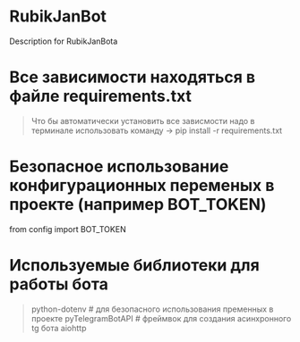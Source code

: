 # RubikJanBot
Description for RubikJanBota

# Все зависимости находяться в файле requirements.txt
> Что бы автоматически установить все зависмости надо в терминале использовать команду
-> pip install -r requirements.txt 

# Безопасное использование конфигурационных переменых в проекте (например BOT_TOKEN)
from config import BOT_TOKEN

# Используемые библиотеки для работы бота
> python-dotenv    # для безопасного использования пременных в проекте
> pyTelegramBotAPI # фреймвок для создания асинхронного tg бота
> aiohttp

